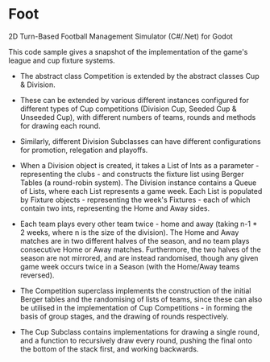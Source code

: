 # Foot
2D Turn-Based Football Management Simulator (C#/.Net) for Godot

This code sample gives a snapshot of the implementation of the game's league and cup fixture systems.

- The abstract class Competition is extended by the abstract classes Cup & Division.

- These can be extended by various different instances configured for different types of Cup competitions (Division Cup, Seeded Cup & Unseeded Cup), with different numbers of teams, rounds and methods for drawing each round.

- Similarly, different Division Subclasses can have different configurations for promotion, relegation and playoffs.

- When a Division object is created, it takes a List of Ints as a parameter - representing the clubs - and constructs the fixture list using Berger Tables (a round-robin system). The Division instance contains a Queue of Lists, where each List represents a game week. Each List is populated by Fixture objects - representing the week's Fixtures - each of which contain two ints, representing the Home and Away sides.

- Each team plays every other team twice - home and away (taking n-1 * 2 weeks, where n is the size of the division). The Home and Away matches are in two different halves of the season, and no team plays consecutive Home or Away matches. Furthermore, the two halves of the season are not mirrored, and are instead randomised, though any given game week occurs twice in a Season (with the Home/Away teams reversed).

- The Competition superclass implements the construction of the initial Berger tables and the randomising of lists of teams, since these can also be utilised in the implementation of Cup Competitions - in forming the basis of group stages, and the drawing of rounds respectively.

- The Cup Subclass contains implementations for drawing a single round, and a function to recursively draw every round, pushing the final onto the bottom of the stack first, and working backwards.
